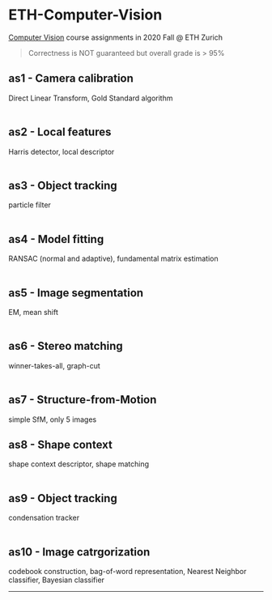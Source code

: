 # ETH-Computer-Vision
[Computer Vision](https://cvg.ethz.ch/teaching/compvis/) course assignments in 2020 Fall @ ETH Zurich
> Correctness is NOT guaranteed but overall grade is > 95%


## as1 - Camera calibration
Direct Linear Transform, Gold Standard algorithm <br/>
 <br/>
 
## as2 - Local features
Harris detector, local descriptor <br/>
 <br/>
 
## as3 - Object tracking
particle filter <br/>
 <br/>
 
## as4 - Model fitting
RANSAC (normal and adaptive), fundamental matrix estimation <br/>
 <br/>
 
## as5 - Image segmentation
EM, mean shift <br/>
 <br/>
 
## as6 - Stereo matching
winner-takes-all, graph-cut <br/>
 <br/>
 
## as7 - Structure-from-Motion
simple SfM, only 5 images
 <br/>
 
## as8 - Shape context
shape context descriptor, shape matching <br/>
 <br/>
 
## as9 - Object tracking
condensation tracker <br/>
 <br/>
 
## as10 - Image catrgorization
codebook construction, bag-of-word representation, Nearest Neighbor classifier, Bayesian classifier <br/>

***
